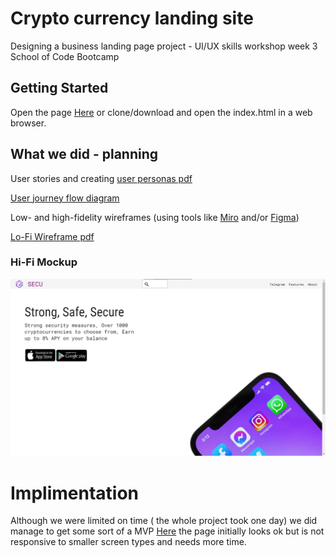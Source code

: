 # Crypto currency landing site

Designing a business landing page project - UI/UX skills workshop week 3 School of Code Bootcamp

## Getting Started 

Open the page [Here](https://jojokcreator.github.io/Crypto-Landing-Page) or clone/download and open the index.html in a web browser.

## What we did - planning

User stories and creating [user personas pdf](https://github.com/JojokCreator/Crypto-Landing-Page/blob/main/user-persona.pdf)

[User journey flow diagram](https://github.com/JojokCreator/Crypto-Landing-Page/blob/main/UserFlow.drawio)

Low- and high-fidelity wireframes (using tools like [Miro](https://miro.com/app/) and/or [Figma](https://www.figma.com/))

[Lo-Fi Wireframe pdf](https://github.com/JojokCreator/Crypto-Landing-Page/blob/main/miro-lowfid-mockup.pdf)

### Hi-Fi Mockup
![Site View](cryptosite.png)


# Implimentation
Although we were limited on time ( the whole project took one day) we did manage to get some sort of a MVP [Here](https://jojokcreator.github.io/Crypto-Landing-Page) the page initially looks ok but is not responsive to smaller screen types and needs more time. 
 


